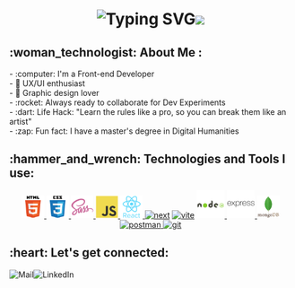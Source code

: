 <div id="header" align="center">
  <h1><img src="https://readme-typing-svg.demolab.com?font=Fira+Code&size=27&pause=1000&center=true&width=335&lines=Hi+there,+I'm+Sonia!" alt="Typing SVG" /><img src="https://media.giphy.com/media/KD0KDktFx7tjPBaKq9/giphy.gif" width="70"/></h1>
</div>


<h2>:woman_technologist: About Me :</h2>
- :computer: I'm a Front-end Developer <br>
- 👀 UX/UI enthusiast <br>
- 💖 Graphic design lover<br>
- :rocket: Always ready to collaborate for Dev Experiments <br>
- :dart: Life Hack: "Learn the rules like a pro, so you can break them like an artist"<br>
- :zap: Fun fact: I have a master's degree in Digital Humanities<br>

<h2 align="left">:hammer_and_wrench: Technologies and Tools I use:</h2>
<p align="center">
    <a href="https://www.w3.org/html/" target="_blank"> <img src="https://raw.githubusercontent.com/devicons/devicon/master/icons/html5/html5-original-wordmark.svg" alt="html5" width="40" height="40"/> </a>
    <a href="https://www.w3schools.com/css/" target="_blank"> <img src="https://raw.githubusercontent.com/devicons/devicon/master/icons/css3/css3-original-wordmark.svg" alt="css3" width="40" height="40"/> </a>
<a href="https://sass-lang.com" target="_blank"> <img src="https://raw.githubusercontent.com/devicons/devicon/master/icons/sass/sass-original.svg" alt="sass" width="40" height="40"/> </a>
    <a href="https://developer.mozilla.org/en-US/docs/Web/JavaScript" target="_blank"> <img src="https://raw.githubusercontent.com/devicons/devicon/master/icons/javascript/javascript-original.svg" alt="javascript" width="40" height="40"/> </a>
<a href="https://reactjs.org/" target="_blank"> <img src="https://raw.githubusercontent.com/devicons/devicon/master/icons/react/react-original-wordmark.svg" alt="react" width="40" height="40"/> </a>
  <a href= "https://nextjs.org/" target="_blank"> <img src="https://upload.wikimedia.org/wikipedia/commons/8/8e/Nextjs-logo.svg" alt="next" width="50" height="50"/></a>
  <a href="https://vitejs.dev/" target="_target"> <img src="https://upload.wikimedia.org/wikipedia/commons/f/f1/Vitejs-logo.svg" alt="vite" width="40" height="40"/></a>
      <a href="https://nodejs.org" target="_blank"> <img src="https://raw.githubusercontent.com/devicons/devicon/master/icons/nodejs/nodejs-original-wordmark.svg" alt="nodejs" width="50" height="50"/> </a>
    <a href="https://expressjs.com" target="_blank"> <img src="https://raw.githubusercontent.com/devicons/devicon/master/icons/express/express-original-wordmark.svg" alt="express" width="50" height="50"/> </a>
    <a href="https://www.mongodb.com/" target="_blank"> <img src="https://raw.githubusercontent.com/devicons/devicon/master/icons/mongodb/mongodb-original-wordmark.svg" alt="mongodb" width="40" height="40"/> </a>
<a href="https://www.postman.com/" target="_blank"> <img src="https://www.vectorlogo.zone/logos/getpostman/getpostman-icon.svg" alt="postman" width="40" height="40"/> </a>
<a href="https://git-scm.com/" target="_blank"> <img src="https://www.vectorlogo.zone/logos/git-scm/git-scm-icon.svg" alt="git" width="40" height="40"/> </a>
     </p>
     
 <h2 align="left">:heart: Let's get connected:</h2>
 <div id="social" >

  <a href="mailto:grassiasonia@gmail.com">
    <img height="32" align="left" alt="Mail" src="https://upload.wikimedia.org/wikipedia/commons/thumb/7/7e/Gmail_icon_%282020%29.svg/1920px-Gmail_icon_%282020%29.svg.png" />
</a>

<a href="[https://www.linkedin.com/in/zach-nguyen](https://www.linkedin.com/in/sonia-grassia/)">
    <img height="32" align="left" alt="LinkedIn" src="https://upload.wikimedia.org/wikipedia/commons/c/ca/LinkedIn_logo_initials.png" />
</a>
</div>
